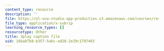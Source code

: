 ```yaml
---
content_type: resource
description: ''
file: https://ol-ocw-studio-app-production.s3.amazonaws.com/courses/res-3-002-collaborative-design-and-creative-expression-with-arduino-microcontrollers-january-iap-2017/16ba87b8b3575abcad282e29c1797463_XmpKWntLzPQ.vtt
file_type: application/x-subrip
learning_resource_types: []
resourcetype: Other
title: 3play caption file
uid: 16ba87b8-b357-5abc-ad28-2e29c1797463
---
```

